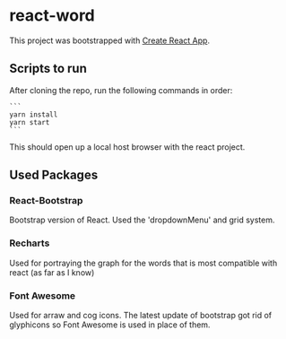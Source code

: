 # react-word

This project was bootstrapped with [Create React App](https://github.com/facebook/create-react-app).

## Scripts to run

After cloning the repo, run the following commands in order:

    ```
    yarn install
    yarn start
    ```

This should open up a local host browser with the react project.

## Used Packages

### React-Bootstrap

Bootstrap version of React. Used the 'dropdownMenu' and grid system.

### Recharts

Used for portraying the graph for the words that is most compatible with react (as far as I know)

### Font Awesome

Used for arraw and cog icons. The latest update of bootstrap got rid of glyphicons so Font Awesome is used in place of them.

